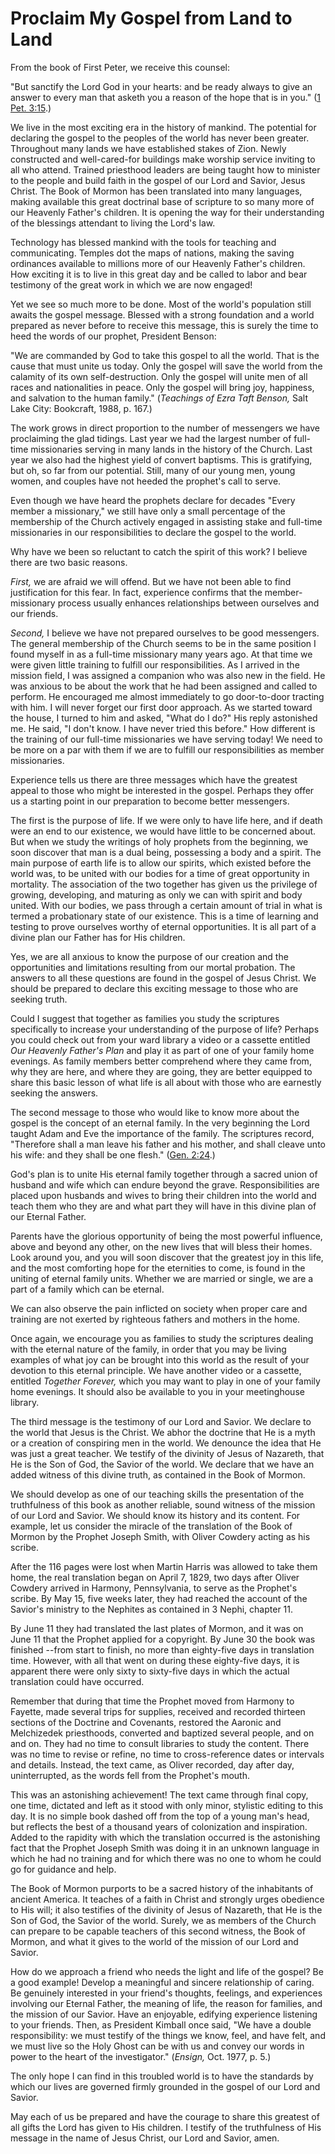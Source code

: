 # Proclaim My Gospel from Land to Land

From the book of First Peter, we receive this counsel:

"But sanctify the Lord God in your hearts: and be ready always to give an
answer to every man that asketh you a reason of the hope that is in you." ([1
Pet. 3:15](https://www.lds.org/scriptures/nt/1-pet/3.15?lang=eng#14).)

We live in the most exciting era in the history of mankind. The potential for
declaring the gospel to the peoples of the world has never been greater.
Throughout many lands we have established stakes of Zion. Newly constructed
and well-cared-for buildings make worship service inviting to all who attend.
Trained priesthood leaders are being taught how to minister to the people and
build faith in the gospel of our Lord and Savior, Jesus Christ. The Book of
Mormon has been translated into many languages, making available this great
doctrinal base of scripture to so many more of our Heavenly Father's children.
It is opening the way for their understanding of the blessings attendant to
living the Lord's law.

Technology has blessed mankind with the tools for teaching and communicating.
Temples dot the maps of nations, making the saving ordinances available to
millions more of our Heavenly Father's children. How exciting it is to live in
this great day and be called to labor and bear testimony of the great work in
which we are now engaged!

Yet we see so much more to be done. Most of the world's population still
awaits the gospel message. Blessed with a strong foundation and a world
prepared as never before to receive this message, this is surely the time to
heed the words of our prophet, President Benson:

"We are commanded by God to take this gospel to all the world. That is the
cause that must unite us today. Only the gospel will save the world from the
calamity of its own self-destruction. Only the gospel will unite men of all
races and nationalities in peace. Only the gospel will bring joy, happiness,
and salvation to the human family." (_Teachings of Ezra Taft Benson,_ Salt
Lake City: Bookcraft, 1988, p. 167.)

The work grows in direct proportion to the number of messengers we have
proclaiming the glad tidings. Last year we had the largest number of full-time
missionaries serving in many lands in the history of the Church. Last year we
also had the highest yield of convert baptisms. This is gratifying, but oh, so
far from our potential. Still, many of our young men, young women, and couples
have not heeded the prophet's call to serve.

Even though we have heard the prophets declare for decades "Every member a
missionary," we still have only a small percentage of the membership of the
Church actively engaged in assisting stake and full-time missionaries in our
responsibilities to declare the gospel to the world.

Why have we been so reluctant to catch the spirit of this work? I believe
there are two basic reasons.

_First,_ we are afraid we will offend. But we have not been able to find
justification for this fear. In fact, experience confirms that the member-
missionary process usually enhances relationships between ourselves and our
friends.

_Second,_ I believe we have not prepared ourselves to be good messengers. The
general membership of the Church seems to be in the same position I found
myself in as a full-time missionary many years ago. At that time we were given
little training to fulfill our responsibilities. As I arrived in the mission
field, I was assigned a companion who was also new in the field. He was
anxious to be about the work that he had been assigned and called to perform.
He encouraged me almost immediately to go door-to-door tracting with him. I
will never forget our first door approach. As we started toward the house, I
turned to him and asked, "What do I do?" His reply astonished me. He said, "I
don't know. I have never tried this before." How different is the training of
our full-time missionaries we have serving today! We need to be more on a par
with them if we are to fulfill our responsibilities as member missionaries.

Experience tells us there are three messages which have the greatest appeal to
those who might be interested in the gospel. Perhaps they offer us a starting
point in our preparation to become better messengers.

The first is the purpose of life. If we were only to have life here, and if
death were an end to our existence, we would have little to be concerned
about. But when we study the writings of holy prophets from the beginning, we
soon discover that man is a dual being, possessing a body and a spirit. The
main purpose of earth life is to allow our spirits, which existed before the
world was, to be united with our bodies for a time of great opportunity in
mortality. The association of the two together has given us the privilege of
growing, developing, and maturing as only we can with spirit and body united.
With our bodies, we pass through a certain amount of trial in what is termed a
probationary state of our existence. This is a time of learning and testing to
prove ourselves worthy of eternal opportunities. It is all part of a divine
plan our Father has for His children.

Yes, we are all anxious to know the purpose of our creation and the
opportunities and limitations resulting from our mortal probation. The answers
to all these questions are found in the gospel of Jesus Christ. We should be
prepared to declare this exciting message to those who are seeking truth.

Could I suggest that together as families you study the scriptures
specifically to increase your understanding of the purpose of life? Perhaps
you could check out from your ward library a video or a cassette entitled _Our
Heavenly Father's Plan_ and play it as part of one of your family home
evenings. As family members better comprehend where they came from, why they
are here, and where they are going, they are better equipped to share this
basic lesson of what life is all about with those who are earnestly seeking
the answers.

The second message to those who would like to know more about the gospel is
the concept of an eternal family. In the very beginning the Lord taught Adam
and Eve the importance of the family. The scriptures record, "Therefore shall
a man leave his father and his mother, and shall cleave unto his wife: and
they shall be one flesh." ([Gen.
2:24](https://www.lds.org/scriptures/ot/gen/2.24?lang=eng#23).)

God's plan is to unite His eternal family together through a sacred union of
husband and wife which can endure beyond the grave. Responsibilities are
placed upon husbands and wives to bring their children into the world and
teach them who they are and what part they will have in this divine plan of
our Eternal Father.

Parents have the glorious opportunity of being the most powerful influence,
above and beyond any other, on the new lives that will bless their homes. Look
around you, and you will soon discover that the greatest joy in this life, and
the most comforting hope for the eternities to come, is found in the uniting
of eternal family units. Whether we are married or single, we are a part of a
family which can be eternal.

We can also observe the pain inflicted on society when proper care and
training are not exerted by righteous fathers and mothers in the home.

Once again, we encourage you as families to study the scriptures dealing with
the eternal nature of the family, in order that you may be living examples of
what joy can be brought into this world as the result of your devotion to this
eternal principle. We have another video or a cassette, entitled _Together
Forever,_ which you may want to play in one of your family home evenings. It
should also be available to you in your meetinghouse library.

The third message is the testimony of our Lord and Savior. We declare to the
world that Jesus is the Christ. We abhor the doctrine that He is a myth or a
creation of conspiring men in the world. We denounce the idea that He was just
a great teacher. We testify of the divinity of Jesus of Nazareth, that He is
the Son of God, the Savior of the world. We declare that we have an added
witness of this divine truth, as contained in the Book of Mormon.

We should develop as one of our teaching skills the presentation of the
truthfulness of this book as another reliable, sound witness of the mission of
our Lord and Savior. We should know its history and its content. For example,
let us consider the miracle of the translation of the Book of Mormon by the
Prophet Joseph Smith, with Oliver Cowdery acting as his scribe.

After the 116 pages were lost when Martin Harris was allowed to take them
home, the real translation began on April 7, 1829, two days after Oliver
Cowdery arrived in Harmony, Pennsylvania, to serve as the Prophet's scribe. By
May 15, five weeks later, they had reached the account of the Savior's
ministry to the Nephites as contained in 3 Nephi, chapter 11.

By June 11 they had translated the last plates of Mormon, and it was on June
11 that the Prophet applied for a copyright. By June 30 the book was finished
--from start to finish, no more than eighty-five days in translation time.
However, with all that went on during these eighty-five days, it is apparent
there were only sixty to sixty-five days in which the actual translation could
have occurred.

Remember that during that time the Prophet moved from Harmony to Fayette, made
several trips for supplies, received and recorded thirteen sections of the
Doctrine and Covenants, restored the Aaronic and Melchizedek priesthoods,
converted and baptized several people, and on and on. They had no time to
consult libraries to study the content. There was no time to revise or refine,
no time to cross-reference dates or intervals and details. Instead, the text
came, as Oliver recorded, day after day, uninterrupted, as the words fell from
the Prophet's mouth.

This was an astonishing achievement! The text came through final copy, one
time, dictated and left as it stood with only minor, stylistic editing to this
day. It is no simple book dashed off from the top of a young man's head, but
reflects the best of a thousand years of colonization and inspiration. Added
to the rapidity with which the translation occurred is the astonishing fact
that the Prophet Joseph Smith was doing it in an unknown language in which he
had no training and for which there was no one to whom he could go for
guidance and help.

The Book of Mormon purports to be a sacred history of the inhabitants of
ancient America. It teaches of a faith in Christ and strongly urges obedience
to His will; it also testifies of the divinity of Jesus of Nazareth, that He
is the Son of God, the Savior of the world. Surely, we as members of the
Church can prepare to be capable teachers of this second witness, the Book of
Mormon, and what it gives to the world of the mission of our Lord and Savior.

How do we approach a friend who needs the light and life of the gospel? Be a
good example! Develop a meaningful and sincere relationship of caring. Be
genuinely interested in your friend's thoughts, feelings, and experiences
involving our Eternal Father, the meaning of life, the reason for families,
and the mission of our Savior. Have an enjoyable, edifying experience
listening to your friends. Then, as President Kimball once said, "We have a
double responsibility: we must testify of the things we know, feel, and have
felt, and we must live so the Holy Ghost can be with us and convey our words
in power to the heart of the investigator." (_Ensign,_ Oct. 1977, p. 5.)

The only hope I can find in this troubled world is to have the standards by
which our lives are governed firmly grounded in the gospel of our Lord and
Savior.

May each of us be prepared and have the courage to share this greatest of all
gifts the Lord has given to His children. I testify of the truthfulness of His
message in the name of Jesus Christ, our Lord and Savior, amen.


